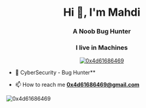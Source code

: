 <h1 align="center">Hi 👋, I'm Mahdi</h1>
<h3 align="center">A Noob Bug Hunter</h3>
<h3 align="center">I live in Machines</h3>

<p align="center"> <a href="https://github.com/ryo-ma/github-profile-trophy"><img src="https://github-profile-trophy.vercel.app/?username=0x4d61686469&row=2&column=3" alt="0x4d61686469" /></a> </p>

- 🌱 CyberSecurity - Bug Hunter**

- 📫 How to reach me **0x4d61686469@gmail.com**


<p><img align="center" src="https://github-readme-stats.vercel.app/api/top-langs?username=0x4d61686469&show_icons=true&locale=en&layout=compact" alt="0x4d61686469" /></p>
